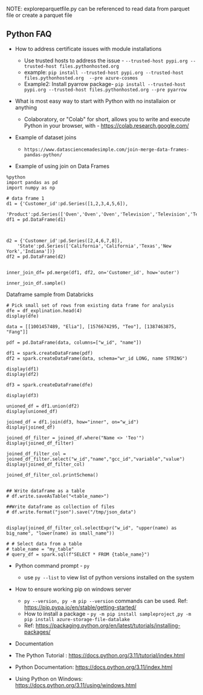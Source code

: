 NOTE: exploreparquetfile.py can be referenced to read data from parquet file or create a parquet file 


Python FAQ
----------
* How to address certificate issues with module installations
    -   Use trusted hosts to address the issue - `--trusted-host pypi.org --trusted-host files.pythonhosted.org`
    -   example: `pip install --trusted-host pypi.org --trusted-host files.pythonhosted.org  --pre azure-cosmos`
    -   Example2: Install pyarrow package- `pip install --trusted-host pypi.org --trusted-host files.pythonhosted.org --pre pyarrow`

* What is most easy way to start with Python with no installaion or anything 
    -    Colaboratory, or "Colab" for short, allows you to write and execute Python in your browser, with - https://colab.research.google.com/

* Example of dataset joins 
    -   `https://www.datasciencemadesimple.com/join-merge-data-frames-pandas-python/ `

* Example of using join on Data Frames 
```
%python
import pandas as pd
import numpy as np
 
# data frame 1
d1 = {'Customer_id':pd.Series([1,2,3,4,5,6]),
  'Product':pd.Series(['Oven','Oven','Oven','Television','Television','Television'])}
df1 = pd.DataFrame(d1)
 
 

d2 = {'Customer_id':pd.Series([2,4,6,7,8]),
    'State':pd.Series(['California','California','Texas','New York','Indiana'])}
df2 = pd.DataFrame(d2)


inner_join_df= pd.merge(df1, df2, on='Customer_id', how='outer')

inner_join_df.sample()
```

Dataframe sample from Databricks 
```
# Pick small set of rows from existing data frame for analysis 
dfe = df_explination.head(4)
display(dfe)

data = [[1001457489, "Elia"], [1576674295, "Teo"], [1387463875, "Fang"]]

pdf = pd.DataFrame(data, columns=["w_id", "name"])

df1 = spark.createDataFrame(pdf)
df2 = spark.createDataFrame(data, schema="wr_id LONG, name STRING")

display(df1)
display(df2)

df3 = spark.createDataFrame(dfe)

display(df3)

unioned_df = df1.union(df2)
display(unioned_df)

joined_df = df1.join(df3, how="inner", on="w_id")
display(joined_df)

joined_df_filter = joined_df.where("Name <> 'Teo'")
display(joined_df_filter)

joined_df_filter_col = joined_df_filter.select("w_id","name","gcc_id","variable","value")
display(joined_df_filter_col)

joined_df_filter_col.printSchema()


## Write dataframe as a table 
# df.write.saveAsTable("<table_name>")

##Write dataframe as collection of files 
# df.write.format("json").save("/tmp/json_data")


display(joined_df_filter_col.selectExpr("w_id", "upper(name) as big_name", "lower(name) as small_name"))

# # Select data from a table
# table_name = "my_table"
# query_df = spark.sql(f"SELECT * FROM {table_name}")

```

* Python command prompt - `py`
  *  use `py --list` to view list of python versions installed on the system

* How to ensure working pip on windows server
  * `py --version, py -m pip --version` commands can be used. Ref: https://pip.pypa.io/en/stable/getting-started/
  * How to install a package - `py -m pip install sampleproject` ,`py -m pip install azure-storage-file-datalake`
   * Ref: https://packaging.python.org/en/latest/tutorials/installing-packages/

* Documentation
 * The Python Tutorial : https://docs.python.org/3.11/tutorial/index.html
 * Python Documentation: https://docs.python.org/3.11/index.html
 * Using Python on Windows: https://docs.python.org/3.11/using/windows.html

